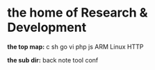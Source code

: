 # the home of Research & Development
**the top map:**
      c
    sh go
  vi php js
ARM Linux HTTP

**the sub dir:**
back note tool conf

